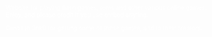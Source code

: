 <link rel="stylesheet" type="text/css" href="styles.css">


<div style="color: white;">


Website for playing flash games, roms and other various online games. Enjoy, and please credit if you use embed anyting. 

Credit to 3hk0 for getting some of these games, and to their creators. 

<div style="color: white;">
</div>
